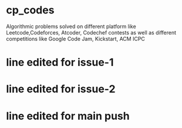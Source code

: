 # cp_codes
Algorithmic problems solved on different platform like Leetcode,Codeforces, Atcoder, Codechef contests as well as different competitions like Google Code Jam, Kickstart, ACM ICPC

# line edited for issue-1
# line edited for issue-2
# line edited for main push

